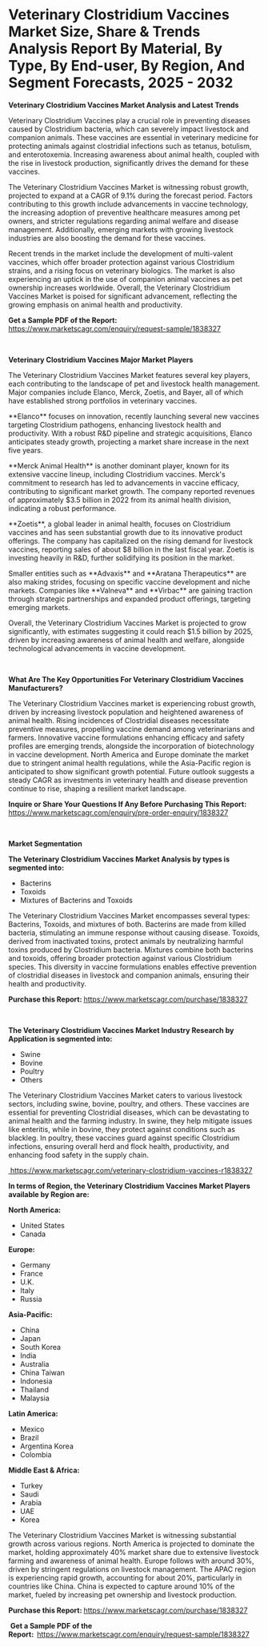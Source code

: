 <p><h1>Veterinary Clostridium Vaccines Market Size, Share & Trends Analysis Report By Material, By Type, By End-user, By Region, And Segment Forecasts, 2025 - 2032</h1></p><p><strong>Veterinary Clostridium Vaccines Market Analysis and Latest Trends</strong></p>
<p><p>Veterinary Clostridium Vaccines play a crucial role in preventing diseases caused by Clostridium bacteria, which can severely impact livestock and companion animals. These vaccines are essential in veterinary medicine for protecting animals against clostridial infections such as tetanus, botulism, and enterotoxemia. Increasing awareness about animal health, coupled with the rise in livestock production, significantly drives the demand for these vaccines.</p><p>The Veterinary Clostridium Vaccines Market is witnessing robust growth, projected to expand at a CAGR of 9.1% during the forecast period. Factors contributing to this growth include advancements in vaccine technology, the increasing adoption of preventive healthcare measures among pet owners, and stricter regulations regarding animal welfare and disease management. Additionally, emerging markets with growing livestock industries are also boosting the demand for these vaccines.</p><p>Recent trends in the market include the development of multi-valent vaccines, which offer broader protection against various Clostridium strains, and a rising focus on veterinary biologics. The market is also experiencing an uptick in the use of companion animal vaccines as pet ownership increases worldwide. Overall, the Veterinary Clostridium Vaccines Market is poised for significant advancement, reflecting the growing emphasis on animal health and productivity.</p></p>
<p><strong>Get a Sample PDF of the Report:&nbsp;</strong> <a href="https://www.marketscagr.com/enquiry/request-sample/1838327?utm_campaign=3077&utm_medium=2&utm_source=Github&utm_content=ia&utm_term=19042025&utm_id=veterinary-clostridium-vaccines">https://www.marketscagr.com/enquiry/request-sample/1838327</a></p>
<p>&nbsp;</p>
<p><strong>Veterinary Clostridium Vaccines Major Market Players</strong></p>
<p><p>The Veterinary Clostridium Vaccines Market features several key players, each contributing to the landscape of pet and livestock health management. Major companies include Elanco, Merck, Zoetis, and Bayer, all of which have established strong portfolios in veterinary vaccines.</p><p>**Elanco** focuses on innovation, recently launching several new vaccines targeting Clostridium pathogens, enhancing livestock health and productivity. With a robust R&D pipeline and strategic acquisitions, Elanco anticipates steady growth, projecting a market share increase in the next five years.</p><p>**Merck Animal Health** is another dominant player, known for its extensive vaccine lineup, including Clostridium vaccines. Merck's commitment to research has led to advancements in vaccine efficacy, contributing to significant market growth. The company reported revenues of approximately $3.5 billion in 2022 from its animal health division, indicating a robust performance.</p><p>**Zoetis**, a global leader in animal health, focuses on Clostridium vaccines and has seen substantial growth due to its innovative product offerings. The company has capitalized on the rising demand for livestock vaccines, reporting sales of about $8 billion in the last fiscal year. Zoetis is investing heavily in R&D, further solidifying its position in the market.</p><p>Smaller entities such as **Advaxis** and **Aratana Therapeutics** are also making strides, focusing on specific vaccine development and niche markets. Companies like **Valneva** and **Virbac** are gaining traction through strategic partnerships and expanded product offerings, targeting emerging markets.</p><p>Overall, the Veterinary Clostridium Vaccines Market is projected to grow significantly, with estimates suggesting it could reach $1.5 billion by 2025, driven by increasing awareness of animal health and welfare, alongside technological advancements in vaccine development.</p></p>
<p>&nbsp;</p>
<p><strong>What Are The Key Opportunities For Veterinary Clostridium Vaccines Manufacturers?</strong></p>
<p><p>The Veterinary Clostridium Vaccines market is experiencing robust growth, driven by increasing livestock population and heightened awareness of animal health. Rising incidences of Clostridial diseases necessitate preventive measures, propelling vaccine demand among veterinarians and farmers. Innovative vaccine formulations enhancing efficacy and safety profiles are emerging trends, alongside the incorporation of biotechnology in vaccine development. North America and Europe dominate the market due to stringent animal health regulations, while the Asia-Pacific region is anticipated to show significant growth potential. Future outlook suggests a steady CAGR as investments in veterinary health and disease prevention continue to rise, shaping a resilient market landscape.</p></p>
<p><strong>Inquire or Share Your Questions If Any Before Purchasing This Report:</strong> <a href="https://www.marketscagr.com/enquiry/pre-order-enquiry/1838327?utm_campaign=3077&utm_medium=2&utm_source=Github&utm_content=ia&utm_term=19042025&utm_id=veterinary-clostridium-vaccines">https://www.marketscagr.com/enquiry/pre-order-enquiry/1838327</a></p>
<p>&nbsp;</p>
<p><strong>Market Segmentation</strong></p>
<p><strong>The Veterinary Clostridium Vaccines Market Analysis by types is segmented into:</strong></p>
<p><ul><li>Bacterins</li><li>Toxoids</li><li>Mixtures of Bacterins and Toxoids</li></ul></p>
<p><p>The Veterinary Clostridium Vaccines Market encompasses several types: Bacterins, Toxoids, and mixtures of both. Bacterins are made from killed bacteria, stimulating an immune response without causing disease. Toxoids, derived from inactivated toxins, protect animals by neutralizing harmful toxins produced by Clostridium bacteria. Mixtures combine both bacterins and toxoids, offering broader protection against various Clostridium species. This diversity in vaccine formulations enables effective prevention of clostridial diseases in livestock and companion animals, ensuring their health and productivity.</p></p>
<p><strong>Purchase this Report:&nbsp;</strong><a href="https://www.marketscagr.com/purchase/1838327?utm_campaign=3077&utm_medium=2&utm_source=Github&utm_content=ia&utm_term=19042025&utm_id=veterinary-clostridium-vaccines">https://www.marketscagr.com/purchase/1838327</a></p>
<p>&nbsp;</p>
<p><strong>The Veterinary Clostridium Vaccines Market Industry Research by Application is segmented into:</strong></p>
<p><ul><li>Swine</li><li>Bovine</li><li>Poultry</li><li>Others</li></ul></p>
<p><p>The Veterinary Clostridium Vaccines Market caters to various livestock sectors, including swine, bovine, poultry, and others. These vaccines are essential for preventing Clostridial diseases, which can be devastating to animal health and the farming industry. In swine, they help mitigate issues like enteritis, while in bovine, they protect against conditions such as blackleg. In poultry, these vaccines guard against specific Clostridium infections, ensuring overall herd and flock health, productivity, and enhancing food safety in the supply chain.</p></p>
<p><a href="https://www.marketscagr.com/veterinary-clostridium-vaccines-r1838327?utm_campaign=3077&utm_medium=2&utm_source=Github&utm_content=ia&utm_term=19042025&utm_id=veterinary-clostridium-vaccines">&nbsp;https://www.marketscagr.com/veterinary-clostridium-vaccines-r1838327</a></p>
<p><strong>In terms of Region, the Veterinary Clostridium Vaccines Market Players available by Region are:</strong></p>
<p>
    <p> <strong> North America: </strong>
        <ul>
            <li>United States</li>
            <li>Canada</li>
        </ul>
        </p> 
    <p> <strong> Europe: </strong>
        <ul>
            <li>Germany</li>
            <li>France</li>
            <li>U.K.</li>
            <li>Italy</li>
            <li>Russia</li>
        </ul>
        </p> 
    <p> <strong> Asia-Pacific: </strong>
        <ul>
            <li>China</li>
            <li>Japan</li>
            <li>South Korea</li>
            <li>India</li>
            <li>Australia</li>
            <li>China Taiwan</li>
            <li>Indonesia</li>
            <li>Thailand</li>
            <li>Malaysia</li>
        </ul>
        </p> 
    <p> <strong> Latin America: </strong>
        <ul>
            <li>Mexico</li>
            <li>Brazil</li>
            <li>Argentina Korea</li>
            <li>Colombia</li>
        </ul>
        </p> 
    <p> <strong> Middle East & Africa: </strong>
        <ul>
            <li>Turkey</li>
            <li>Saudi</li>
            <li>Arabia</li>
            <li>UAE</li>
            <li>Korea</li>
        </ul>
    </p>
    </p>
<p><p>The Veterinary Clostridium Vaccines Market is witnessing substantial growth across various regions. North America is projected to dominate the market, holding approximately 40% market share due to extensive livestock farming and awareness of animal health. Europe follows with around 30%, driven by stringent regulations on livestock management. The APAC region is experiencing rapid growth, accounting for about 20%, particularly in countries like China. China is expected to capture around 10% of the market, fueled by increasing pet ownership and livestock production.</p></p>
<p><strong>Purchase this Report: </strong><a href="https://www.marketscagr.com/purchase/1838327?utm_campaign=3077&utm_medium=2&utm_source=Github&utm_content=ia&utm_term=19042025&utm_id=veterinary-clostridium-vaccines">https://www.marketscagr.com/purchase/1838327</a></p>
<p>&nbsp;<strong>Get a Sample PDF of the Report:&nbsp;&nbsp;</strong><a href="https://www.marketscagr.com/enquiry/request-sample/1838327?utm_campaign=3077&utm_medium=2&utm_source=Github&utm_content=ia&utm_term=19042025&utm_id=veterinary-clostridium-vaccines">https://www.marketscagr.com/enquiry/request-sample/1838327</a></p>
<p><strong></strong></p>
<p><p></p><p></p><p></p></p>